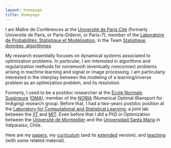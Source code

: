 ```yaml
---
layout: homepage
title: Homepage
---
```


I am  Maître de Conférences at the [Université de Paris Cité](https://u-paris.fr/) (formerly Université de Paris, or Paris-Diderot, or Paris-7), member of the [Laboratoire de Probabilités, Statistique et Modélisation](https://www.lpsm.paris/), in the Team [Statistique, données, algorithmes](https://www.lpsm.paris/recherche/les-equipes/%C3%A9quipe-statistique/).
	       
My research essentially focuses on dynamical systems associated to optimization problems. 
In particular, I am interested in algorithms and regularization methods for nonsmooth (eventually nonconvex) problems arising in machine learning and signal or image processing. 
I am particularly interested in the interplay between the modeling of a learning/inverse problem as an optimization problem, and its resolution. 

Formerly, I used to be a postdoc researcher at the [École Normale Supérieure](http://www.ens.fr/) ([DMA](http://www.math.ens.fr/)), member of the [NORIA](http://www.gpeyre.com/noria/) (Numerical Optimal tRansport for ImAging) research group.
Before that, I had a two-years postdoc position at the [Laboratory for Computational and Statistical Learning](http://lcsl.mit.edu), a joint lab between the [IIT](https://www.iit.it/it/home) and [MIT](http://web.mit.edu/).
Even before that I did a PhD in Optimization between the [Université de Montpellier](http://www.umontpellier.fr/) and the [Universidad Santa Maria](http://www.usm.cl/) in Valparaiso, Chile.

Here are my [papers](/research), my [curriculum](/curriculum/cv.pdf) (and its [extended](/curriculum/cv_long.pdf) version), and [teaching](/teaching) (with some related material).
	 

